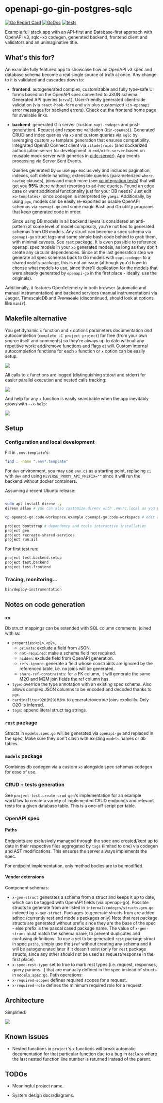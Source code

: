 # openapi-go-gin-postgres-sqlc

[![Go Report Card](https://goreportcard.com/badge/github.com/danicc097/openapi-go-gin-postgres-sqlc)](https://goreportcard.com/report/github.com/danicc097/openapi-go-gin-postgres-sqlc)
[![GoDoc](https://pkg.go.dev/badge/github.com/danicc097/openapi-go-gin-postgres-sqlc)](https://pkg.go.dev/github.com/danicc097/openapi-go-gin-postgres-sqlc)
[![tests](https://github.com/danicc097/openapi-go-gin-postgres-sqlc/actions/workflows/tests.yaml/badge.svg)](https://github.com/danicc097/openapi-go-gin-postgres-sqlc/actions/workflows/tests.yaml)

Example full stack app with an API-first and Database-first approach with OpenAPI v3, sqlc+xo codegen,
generated backend, frontend client and validators and an unimaginative title.

## What's this for?

An example fully featured app to showcase how an OpenAPI v3 spec and database
schema become a real single source of truth at once. Any
change to it is validated and cascades down to:

- **frontend**: autogenerated complex, customizable and fully type-safe UI forms
  based on the OpenAPI spec converted to JSON
  schema. Generated API queries (`orval`). User-friendly generated client-side
  validation
  (via `react-hook-form` and `ajv` plus customized `kin-openapi` error
  messages for backend errors). Check out the frontend home page for available links.
- **backend**: generated Gin server (custom `oapi-codegen` and post-generation).
  Request and response validation (`kin-openapi`). Generated CRUD and index queries via `xo`
  and custom queries via `sqlc` by leveraging custom `xo` template generation
  that ensures compatibility. Integrated OpenID Connect client via
  `zitadel/oidc` (and dockerized authorization server for development in
  `cmd/oidc-server` based on reusable mock server with generics in
  [oidc-server](https://github.com/danicc097/oidc-server)). App events processing
  via Server Sent Events.

  Queries generated by `xo` use `pgx` exclusively and includes
  pagination, indexes, soft delete handling, extensible queries (parameterized `where`, `having` clauses), joins and
  much more (see [xo integration
  tests](./internal/repos/postgresql/xo-templates/tests/)) that will get you
  **95%** there without resorting to ad-hoc queries. Found an edge case or want additional functionality just for
  your DB needs? Just edit `xo-templates/`, since codegen is interpreted by
  `yaegi`. Additionally, by
  using `pgx`, models can be easily re-exported as usable OpenAPI schemas via
  `openapi-go` and some magic Bash and Go utility programs that keep generated
  code in order.

  Since using DB models in all backend layers is considered an anti-pattern at
  some level of model complexity, you're not tied to generated schemas from DB
  models.
  Any struct can become a spec schema via `openapi-go` struct tags and some
  simple bash code behind to grab them, with minimal caveats. See `rest`
  package. It is even possible to reference openapi spec models in your `xo`
  generated models, as long as they don't create any circular dependencies.
  Since at the last generation step we generate all spec schemas back to Go models with `oapi-codegen` to
  a shared `models` package, this is not an issue (although you'd have to
  choose what models to use, since there'll duplication for the models
  that were already generated by `openapi-go` in the first place - ideally, use the
  originals).

Additionally, it features OpenTelemetry in both browser (automatic and
manual instrumentation) and backend services (manual instrumentation) via
Jaeger, TimescaleDB and ~~Promscale~~ (discontinued, should look at options like
`mimir`).

## Makefile alternative

You get dynamic `x` function and `x` options parameters documentation _and_
autocompletion (`complete -C project project`) for
free (from your own source itself and comments)
so they're always up to date without any repetitive work: add/remove functions
and flags at will.
Custom internal autocompletion functions for each `x` function or `x` option can be
easily setup.

![](.github/autodocs.png)

All calls to `x` functions are logged (distinguishing stdout and stderr) for easier parallel execution and nested
calls tracking:

![](.github/logging.png)

And help for any `x` function is easily searchable when the app inevitably grows
with `--x-help`:

![](.github/help-x-function.png)

## Setup

### Configuration and local development

Fill in `.env.template`'s:

```bash
find . -name ".env*.template"
```

For `dev` environment, you may use `env.ci` as a starting point,
replacing `ci` with `dev` and using `REVERSE_PROXY_API_PREFIX=""` since it will run
the backend without docker containers.

Assuming a recent Ubuntu release:

```bash

sudo apt install direnv -y
direnv allow # you can also customize direnv with .envrc.local as you would a regular .envrc, see example

cp openapi-go.code-workspace.example openapi-go.code-workspace # edit as desired

project bootstrap # dependency and tools interactive installation
project gen
project recreate-shared-services
project run.all
```

For first test run:

```bash
project test.backend.setup
project test.backend
project test.frontend
```

### Tracing, monitoring...

```bash
bin/deploy-instrumentation
```

## Notes on code generation

### `xo`

Db struct mappings can be extended with SQL column comments, joined with ` && `:
- `properties`:`<p1>,<p2>,...`
  - `private`: exclude a field from JSON.
  - `not-required`: make a schema field not required.
  - `hidden`: exclude field from OpenAPI generation.
  - `refs-ignore`: generate a field whose constraints are ignored by the referenced table,
  i.e. no joins will be generated.
  - `share-ref-constraints`: for a FK column, it will generate the same M2O and M2M join fields the ref column has.
- `type`: override the type annotation with an existing spec schema. Also allows
  complex JSON columns to be encoded and decoded thanks to `pgx`.
- `cardinality`:`<O2O|M2O|M2M>` to generate/override joins explicitly. Only O2O is inferred.
- `tags`: append literal struct tag strings.

### `rest` package

Structs in `models.spec.go` will be generated via `openapi-go` and replaced in
the spec. Make sure they don't clash with existing `models` names or db tables.

### `models` package

Combines db codegen via a custom `xo` alongside spec schemas codegen for ease of use.

### CRUD + tests generation

See `project test.create-crud-gen`'s implementation for an example workflow to create a
variety of implemented CRUD endpoints and relevant tests for a given database
table.
This is a one-off script per table.

### OpenAPI spec

#### Paths

Endpoints are exclusively managed through the spec and created/kept up to date
in their respective files aggregated by `tags` (limited to one)
via codegen and AST modifications. This ensures the server always implements the
spec.

For endpoint implementation, only method bodies are to be modified.

#### Vendor extensions

Component schemas:
  - `x-gen-struct` generates a schema from a struct and keeps it up to date,
    which can be tagged with OpenAPI fields (via openapi-go).
    Possible structs to generate from are listed in `internal/codegen/structs.gen.go`
    indexed by `x-gen-struct`.
    Packages to generate structs from are added adhoc (currently rest and models packages only)
    Note that rest package structs are generated without prefix since they
    are the base of the spec - else prefix is the pascal cased package name.
    The value of `x-gen-struct` must match the schema name, to prevent duplicates and
    confusing definitions.
    To use a yet to be generated `rest` package struct in spec `paths`, simply use the `$ref`
    without creating any schema and it will be autogenerated later if it doesn't exist
    (only for `rest` package structs, since any other should not be used as request/response in the
    first place).
  - `x-spec-rest-type`: set to true to mark rest types (i.e. request, responses, query params...) that are manually defined in the spec instead of structs in `models.spec.go`.
Path operations:
  - `x-required-scopes` defines required scopes for a request.
  - `x-required-role` defines the minimum required role for a request.


<!-- xo custom templates with cardinality, property comments for join and public model generation for embedding, schema from structs, spec sync -->

## Architecture

Simplified:

![](.github/system-diagram.png)

## Known issues

- Nested functions in `project`'s `x` functions will break automatic
  documentation for that particular function due to a bug in `declare` where the last nested function line
  number is returned instead of the parent.

## TODOs

- Meaningful project name.

- System design docs/diagrams.


